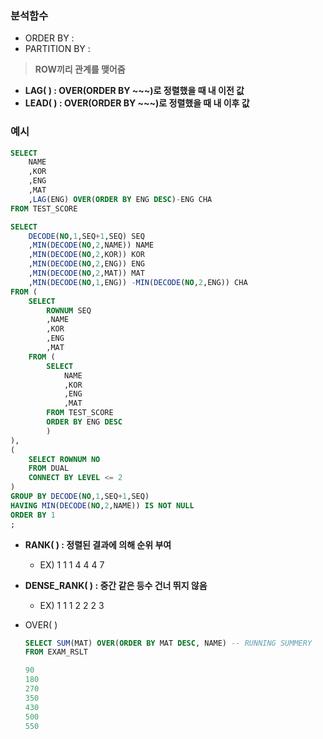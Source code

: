 ### 분석함수

- ORDER BY :
- PARTITION BY :

> **ROW끼리 관계를 맺어줌**
> 
- **LAG( ) :  OVER(ORDER BY ~~~)로 정렬했을 때 내 이전 값**
- **LEAD( ) : OVER(ORDER BY ~~~)로 정렬했을 때 내 이후 값**

### 예시

```sql
SELECT
	NAME
	,KOR
	,ENG
	,MAT
	,LAG(ENG) OVER(ORDER BY ENG DESC)-ENG CHA
FROM TEST_SCORE
```

```sql
SELECT
	DECODE(NO,1,SEQ+1,SEQ) SEQ
	,MIN(DECODE(NO,2,NAME)) NAME
	,MIN(DECODE(NO,2,KOR)) KOR
	,MIN(DECODE(NO,2,ENG)) ENG
	,MIN(DECODE(NO,2,MAT)) MAT
	,MIN(DECODE(NO,1,ENG)) -MIN(DECODE(NO,2,ENG)) CHA
FROM (
	SELECT
		ROWNUM SEQ 
		,NAME
		,KOR
		,ENG
		,MAT
	FROM (
		SELECT
			NAME
			,KOR
			,ENG
			,MAT
		FROM TEST_SCORE
		ORDER BY ENG DESC
		)
),
(
	SELECT ROWNUM NO
	FROM DUAL
	CONNECT BY LEVEL <= 2
)
GROUP BY DECODE(NO,1,SEQ+1,SEQ)
HAVING MIN(DECODE(NO,2,NAME)) IS NOT NULL
ORDER BY 1
;
```

- **RANK( ) : 정렬된 결과에 의해 순위 부여**
    - EX) 1 1 1 4 4 4 7
- **DENSE_RANK( ) : 중간 같은 등수 건너 뛰지 않음**
    - EX) 1 1 1 2 2 2 3
- OVER( )
    
    ```sql
    SELECT SUM(MAT) OVER(ORDER BY MAT DESC, NAME) -- RUNNING SUMMERY
    FROM EXAM_RSLT
    ```
    
    ```sql
    90
    180
    270
    350
    430
    500
    550
    ```